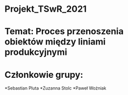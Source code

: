 # Projekt_TSwR_2021
# Temat: Proces przenoszenia obiektów między liniami produkcyjnymi
# Członkowie grupy:
*Sebastian Pluta
*Zuzanna Stolc
*Paweł Wożniak
